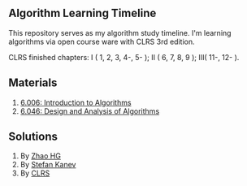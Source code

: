 ## Algorithm Learning Timeline

This repository serves as my algorithm study timeline. I'm learning algorithms via open course ware with CLRS 3rd edition.

CLRS finished chapters: I ( 1, 2, 3, 4-, 5- ); II ( 6, 7, 8, 9 ); III( 11-, 12- ).

## Materials

1. [6.006: Introduction to Algorithms](https://ocw.mit.edu/courses/electrical-engineering-and-computer-science/6-006-introduction-to-algorithms-fall-2011/)
2. [6.046: Design and Analysis of Algorithms](https://ocw.mit.edu/courses/electrical-engineering-and-computer-science/6-046j-design-and-analysis-of-algorithms-spring-2015/)

## Solutions

1. By [Zhao HG](https://www.gitbook.com/book/cyberzhg/clrs/details)
2. By [Stefan Kanev](http://clrs.skanev.com/)
3. By [CLRS](http://www.math.rutgers.edu/~ajl213/CLRS/CLRS.html)
